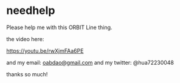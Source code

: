 # needhelp

Please help me with this ORBIT Line thing.

the video here:

https://youtu.be/rwXjmFAa6PE

and my email: oabdao@gmail.com
and my twitter: @hua72230048

thanks so much!

